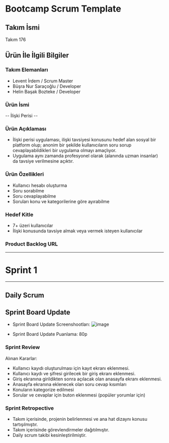 # Bootcamp Scrum Template

## Takım İsmi

Takım 176

## Ürün İle İlgili Bilgiler

### Takım Elemanları 

 - Levent İrdem / Scrum Master
 - Büşra Nur Saraçoğlu / Developer
 - Helin Başak Bozteke / Developer

### Ürün İsmi 

-- İlişki Perisi --

### Ürün Açıklaması

- İlişki perisi uygulaması, ilişki tavsiyesi konusunu hedef alan sosyal bir platform olup; anonim bir şekilde kullanıcıların soru sorup cevaplayabildikleri bir uygulama olmayı amaçlıyor. 
- Uygulama aynı zamanda profesyonel olarak (alanında uzman insanlar) da tavsiye verilmesine açıktır.

 
### Ürün Özellikleri

- Kullanıcı hesabı oluşturma
- Soru sorabilme
- Soru cevaplayabilme
- Soruları konu ve kategorilerine göre ayırabilme


### Hedef Kitle

- 7+ üzeri kullanıcılar
- İlişki konusunda tavsiye almak veya vermek isteyen kullanıcılar


### Product Backlog URL
---------------------


# Sprint 1
----------------------------------------------------------------------------------------------------------------------------------------
## Daily Scrum

## Sprint Board Update 

- Sprint Board Update Screenshootları:
![image](https://user-images.githubusercontent.com/104406351/167462081-cf826b2f-f9d9-4049-a1da-55481d349fe6.png)



- Sprint Board Update Puanlama: 80p

### Sprint Review

  Alınan Kararlar:
  
- Kullanıcı kayıdı oluşturulması için kayıt ekranı eklenmesi.
- Kullanıcı kaydı ve şifresi girilecek bir giriş ekranı eklenmesi.
- Giriş ekranına girildikten sonra açılacak olan anasayfa ekranı eklenmesi.
- Anasayfa ekranına eklenecek olan soru cevap kısımları
- Konuların kategorize edilmesi
- Sorular ve cevaplar için buton eklenmesi (popüler yorumlar için)


### Sprint Retropective

- Takım içerisinde, projenin belirlenmesi ve ana hat dizaynı konusu tartışılmıştır.
- Takım içerisinde görevlendirmeler dağıtılmıştır.
- Daily scrum takibi kesinleştirilmiştir.

